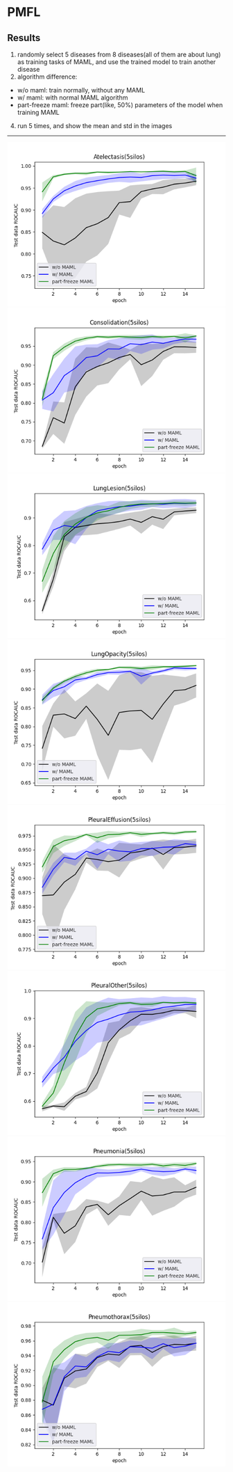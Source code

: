 # PMFL

## Results
1. randomly select 5 diseases from 8 diseases(all of them are about lung) as training tasks of MAML, and use the trained model to train another disease
2. algorithm difference:
- w/o maml: train normally, without any MAML
- w/ maml: with normal MAML algorithm
- part-freeze maml: freeze part(like, 50%) parameters of the model when training MAML
4. run 5 times, and show the mean and std in the images
----

![image](https://github.com/destiny301/PMFL/blob/main/result/RoundNotIncludeMAML/01Atelectasis.png)
![image](https://github.com/destiny301/PMFL/blob/main/result/RoundNotIncludeMAML/01Consolidation.png)
![image](https://github.com/destiny301/PMFL/blob/main/result/RoundNotIncludeMAML/01LungLesion.png)
![image](https://github.com/destiny301/PMFL/blob/main/result/RoundNotIncludeMAML/01LungOpacity.png)
![image](https://github.com/destiny301/PMFL/blob/main/result/RoundNotIncludeMAML/01PleuralEffusion.png)
![image](https://github.com/destiny301/PMFL/blob/main/result/RoundNotIncludeMAML/01PleuralOther.png)
![iamge](https://github.com/destiny301/PMFL/blob/main/result/RoundNotIncludeMAML/01Pneumonia.png)
![image](https://github.com/destiny301/PMFL/blob/main/result/RoundNotIncludeMAML/01Pneumothorax.png)
